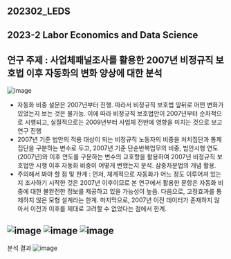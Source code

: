 ## 202302_LEDS
2023-2 Labor Economics and Data Science
---
연구 주제 : 사업체패널조사를 활용한 2007년 비정규직 보호법 이후 자동화의 변화 양상에 대한 분석
---
![image](https://github.com/popper6508/202302_LEDS/assets/118153199/e7fee689-0405-4c72-9227-1972ee66a926)
- 자동화 비중 설문은 2007년부터 진행. 따라서 비정규직 보호법 앞뒤로 어떤 변화가 있었는지 보는 것은 불가능. 이에 따라 비정규직 보호법안이 2007년부터 순차적으로 시행되고, 실질적으로는 2009년부터 사업체 전반에 영향을 미치는 것으로 보고 연구 진행
- 2007년 기준 법안의 적용 대상이 되는 비정규직 노동자의 비중을 처치집단과 통제집단을 구분하는 변수로 두고, 2007년 기준 단순반복업무의 비중, 법안시행 연도(2007년)와 이후 연도를 구분하는 변수의 교호항을 활용하여 2007년 비정규직 보호법안 시행 이후 자동화 비중이 어떻게 변했는지 분석. 삼중차분법의 개념 활용.
- 주의해서 봐야 할 점 및 한계 : 먼저, 체계적으로 자동화가 어느 정도 이루어져 있는지 조사하기 시작한 것은 2007년 이후이므로 본 연구에서 활용한 문항은 자동화 비중에 대한 불완전한 정보를 제공하고 있을 가능성이 높음. 다음으로, 고정효과를 통제하지 않은 모형 설계라는 한계. 마지막으로, 2007년 이전 데이터가 존재하지 않아서 이전과 이후를 제대로 고려할 수 없었다는 점에서 한계.

![image](https://github.com/popper6508/202302_LEDS/assets/118153199/45c41df8-b4a8-4e6e-b18d-492f06b318be)
![image](https://github.com/popper6508/202302_LEDS/assets/118153199/3dca59e5-5589-4822-a550-907e94852853)
![image](https://github.com/popper6508/202302_LEDS/assets/118153199/04ae1bda-c328-415f-b124-8be8b26e9d38)
---
분석 결과
![image](https://github.com/popper6508/202302_LEDS/assets/118153199/a9f585df-4354-4bfb-b0bc-d73c34f7dc9c)


